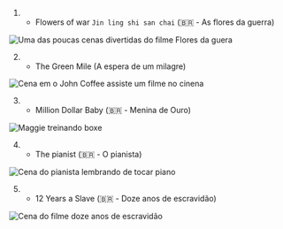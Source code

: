 1. - Flowers of war `Jin ling shi san chai` (:brazil: - As flores da guerra)

![Uma das poucas cenas divertidas do filme Flores da guera](https://24.media.tumblr.com/4287d064100cd140a764e48dc2f30e3f/tumblr_mi2iya8eCy1rhhof0o1_500.gif)

2. - The Green Mile (A espera de um milagre)

![Cena em o John Coffee assiste um filme no cinena](https://media.giphy.com/media/10YOiK720sCc9i/giphy.gif)

3. - Million Dollar Baby (:brazil: - Menina de Ouro)

![Maggie treinando boxe](https://media.giphy.com/media/I0sfI6qpPpSTe/giphy.gif)

4. - The pianist (:brazil: - O pianista)

![Cena do pianista lembrando de tocar piano](https://media.giphy.com/media/KRNYlFYAXS2cg/giphy.gif)

5. - 12 Years a Slave (:brazil: - Doze anos de escravidão)

![Cena do filme doze anos de escravidão](https://media.giphy.com/media/pKHUrxpnOLukE/giphy.gif)
